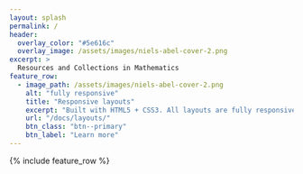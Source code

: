 ```yaml
---
layout: splash
permalink: /
header:
  overlay_color: "#5e616c"
  overlay_image: /assets/images/niels-abel-cover-2.png
excerpt: >
  Resources and Collections in Mathematics
feature_row:
  - image_path: /assets/images/niels-abel-cover-2.png
    alt: "fully responsive"
    title: "Responsive layouts"
    excerpt: "Built with HTML5 + CSS3. All layouts are fully responsive with helpers to augment your content."
    url: "/docs/layouts/"
    btn_class: "btn--primary"
    btn_label: "Learn more" 
---
```


{% include feature_row %}